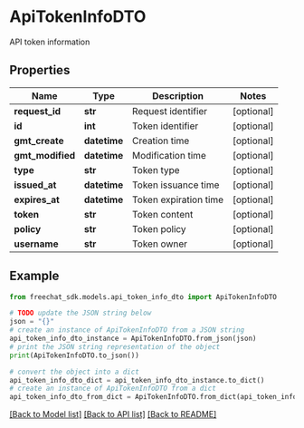 # ApiTokenInfoDTO

API token information

## Properties

Name | Type | Description | Notes
------------ | ------------- | ------------- | -------------
**request_id** | **str** | Request identifier | [optional] 
**id** | **int** | Token identifier | [optional] 
**gmt_create** | **datetime** | Creation time | [optional] 
**gmt_modified** | **datetime** | Modification time | [optional] 
**type** | **str** | Token type | [optional] 
**issued_at** | **datetime** | Token issuance time | [optional] 
**expires_at** | **datetime** | Token expiration time | [optional] 
**token** | **str** | Token content | [optional] 
**policy** | **str** | Token policy | [optional] 
**username** | **str** | Token owner | [optional] 

## Example

```python
from freechat_sdk.models.api_token_info_dto import ApiTokenInfoDTO

# TODO update the JSON string below
json = "{}"
# create an instance of ApiTokenInfoDTO from a JSON string
api_token_info_dto_instance = ApiTokenInfoDTO.from_json(json)
# print the JSON string representation of the object
print(ApiTokenInfoDTO.to_json())

# convert the object into a dict
api_token_info_dto_dict = api_token_info_dto_instance.to_dict()
# create an instance of ApiTokenInfoDTO from a dict
api_token_info_dto_from_dict = ApiTokenInfoDTO.from_dict(api_token_info_dto_dict)
```
[[Back to Model list]](../README.md#documentation-for-models) [[Back to API list]](../README.md#documentation-for-api-endpoints) [[Back to README]](../README.md)



